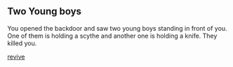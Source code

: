 ## Two Young boys

You opened the backdoor and saw two young boys standing in front of you. One of them is holding a scythe and another one is holding a knife. They killed you.

[revive](wake-up.md)
